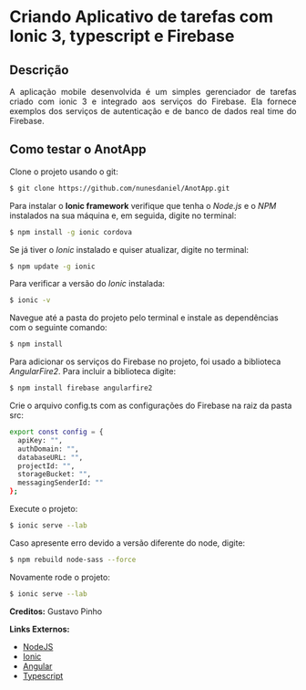 # Criando Aplicativo de tarefas com Ionic 3, typescript e Firebase 
## Descrição
<p style="text-align: justify;">A aplicação mobile desenvolvida é um simples gerenciador de tarefas criado com ionic 3 e integrado aos serviços do Firebase. Ela fornece exemplos dos serviços de autenticação e de banco de dados real time do Firebase.</p>

## Como testar o AnotApp
Clone o projeto usando o git:

```bash
$ git clone https://github.com/nunesdaniel/AnotApp.git
```

Para instalar o **Ionic framework** verifique que tenha o *Node.js* e o *NPM* instalados na sua máquina e, em seguida, digite no terminal:

```bash
$ npm install -g ionic cordova
```

Se já tiver o *Ionic* instalado e quiser atualizar, digite no terminal:

```bash
$ npm update -g ionic
```

Para verificar a versão do *Ionic* instalada:
```bash
$ ionic -v
```

Navegue até a pasta do projeto pelo terminal e instale as dependências com o seguinte comando:

```bash
$ npm install
```

Para adicionar os serviços do Firebase no projeto, foi usado a biblioteca *AngularFire2*. Para incluir a biblioteca digite:

```bash
$ npm install firebase angularfire2
```

Crie o arquivo config.ts com as configurações do Firebase na raiz da pasta src:

```bash
export const config = {
  apiKey: "",
  authDomain: "",
  databaseURL: "",
  projectId: "",
  storageBucket: "",
  messagingSenderId: ""
};
```

Execute o projeto:

```bash
$ ionic serve --lab
```

Caso apresente erro devido a versão diferente do node, digite:

```bash
$ npm rebuild node-sass --force
```

Novamente rode o projeto:

```bash
$ ionic serve --lab
```

**Creditos:** Gustavo Pinho

**Links Externos:**
 - [NodeJS](https://nodejs.org/en/)
 - [Ionic](https://ionicframework.com/)
 - [Angular](https://angular.io/)
 - [Typescript](https://www.typescriptlang.org/)
